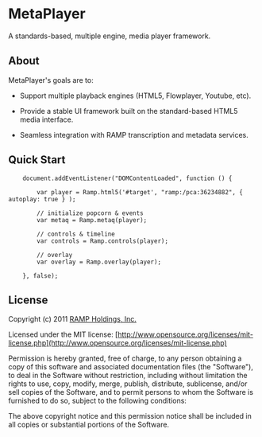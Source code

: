 MetaPlayer
=============
A standards-based, multiple engine, media player framework.

About
-------------
MetaPlayer's goals are to:

* Support multiple playback engines (HTML5, Flowplayer, Youtube, etc).

* Provide a stable UI framework built on the standard-based HTML5 media interface.

* Seamless integration with RAMP transcription and metadata services.

Quick Start
-------------

        document.addEventListener("DOMContentLoaded", function () {

            var player = Ramp.html5('#target', "ramp:/pca:36234882", { autoplay: true } );

            // initialize popcorn & events
            var metaq = Ramp.metaq(player);

            // controls & timeline
            var controls = Ramp.controls(player);

            // overlay
            var overlay = Ramp.overlay(player);

        }, false);



License
-------------
Copyright (c) 2011 [RAMP Holdings, Inc.](http://www.ramp.com)

Licensed under the MIT license: [http://www.opensource.org/licenses/mit-license.php](http://www.opensource.org/licenses/mit-license.php)

Permission is hereby granted, free of charge, to any person obtaining a copy
of this software and associated documentation files (the "Software"), to deal
in the Software without restriction, including without limitation the rights
to use, copy, modify, merge, publish, distribute, sublicense, and/or sell
copies of the Software, and to permit persons to whom the Software is
furnished to do so, subject to the following conditions:

The above copyright notice and this permission notice shall be included in
all copies or substantial portions of the Software.